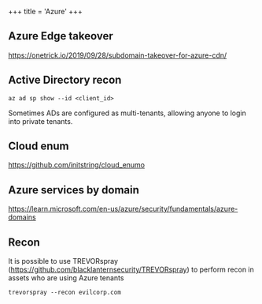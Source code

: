 +++
title = 'Azure'
+++

## Azure Edge takeover
https://onetrick.io/2019/09/28/subdomain-takeover-for-azure-cdn/

## Active Directory recon

```az ad sp show --id <client_id>```

Sometimes ADs are configured as multi-tenants, allowing anyone to login into private tenants.

## Cloud enum

https://github.com/initstring/cloud_enumo

## Azure services by domain

https://learn.microsoft.com/en-us/azure/security/fundamentals/azure-domains

## Recon

It is possible to use TREVORspray (https://github.com/blacklanternsecurity/TREVORspray) to perform recon in assets who are using Azure tenants

```
trevorspray --recon evilcorp.com
```